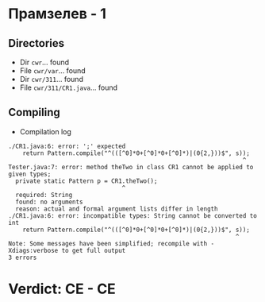 # Прамзелев - 1
## Directories
- Dir `cwr`... found
- File `cwr/var`... found
- Dir `cwr/311`... found
- File `cwr/311/CR1.java`... found
## Compiling
- Compilation log
```
./CR1.java:6: error: ';' expected
    return Pattern.compile("^(([^0]*0+[^0]*0+[^0]*)|(0{2,}))$", s));
                                                                  ^
Tester.java:7: error: method theTwo in class CR1 cannot be applied to given types;
  private static Pattern p = CR1.theTwo();
                                ^
  required: String
  found: no arguments
  reason: actual and formal argument lists differ in length
./CR1.java:6: error: incompatible types: String cannot be converted to int
    return Pattern.compile("^(([^0]*0+[^0]*0+[^0]*)|(0{2,}))$", s));
                                                                ^
Note: Some messages have been simplified; recompile with -Xdiags:verbose to get full output
3 errors

```
# Verdict: **CE** - CE
